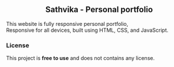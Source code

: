 

  <h2 align="center">Sathvika - Personal portfolio</h2>

  This website is fully responsive personal portfolio, <br />Responsive for all devices, built using HTML, CSS, and JavaScript.




### License

This project is **free to use** and does not contains any license.
